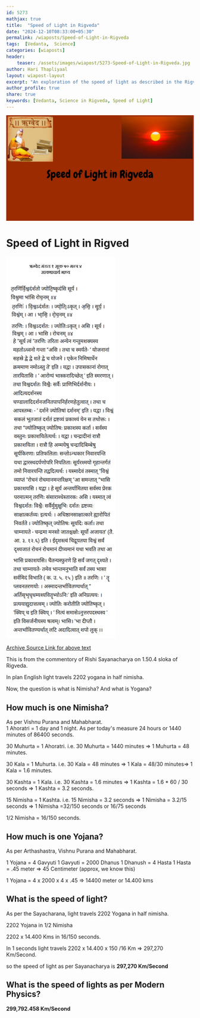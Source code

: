 ```yaml
---        
id: 5273
mathjax: true        
title:  "Speed of Light in Rigveda"        
date: "2024-12-10T08:33:00+05:30"        
permalink: /wiaposts/Speed-of-Light-in-Rigveda
tags:  [Vedanta,  Science]         
categories: [wiaposts] 
header:        
    teaser: /assets/images/wiapost/5273-Speed-of-Light-in-Rigveda.jpg               
author: Hari Thapliyaal        
layout: wiapost-layout        
excerpt: "An exploration of the speed of light as described in the Rigveda, comparing ancient insights with modern scientific understanding."
author_profile: true        
share: true
keywords: [Vedanta, Science in Rigveda, Speed of Light]  
--- 
```


![Speed of Light in Rigveda Text](/assets/images/wiapost/5273-Speed-of-Light-in-Rigveda.jpg)   

# Speed of Light in Rigved   
![Speed of Light in Rigveda](/assets/images/wiapost/5273-Speed-of-Light-in-Rigveda-Text.jpg)   

[Archive Source Link for above text](https://ia601705.us.archive.org/34/items/20201214_20201214_1113/%E0%A4%8B%E0%A4%97%E0%A5%8D%E0%A4%B5%E0%A5%87%E0%A4%A6%20%E0%A4%AE%E0%A4%82%E0%A4%A1%E0%A4%B2%20%E0%A5%A7%20%E0%A4%B8%E0%A4%82%E0%A4%B8%E0%A5%8D%E0%A4%95%E0%A5%83%E0%A4%A4%20-%20%E0%A4%B8%E0%A4%BE%E0%A4%AF%E0%A4%A3%E0%A4%BE%E0%A4%9A%E0%A4%BE%E0%A4%B0%E0%A5%8D%E0%A4%AF%20%E0%A4%AD%E0%A4%BE%E0%A4%B7%E0%A5%8D%E0%A4%AF.pdf)
   
This is from the commentory of Rishi Sayanacharya on 1.50.4 sloka of Rigveda.  
   
In plan English light travels 2202 yogana in half nimisha.
   
Now, the question is what is Nimisha? And what is Yogana? 
   
## How much is one Nimisha? 
As per Vishnu Purana and Mahabharat.   
1 Ahoratri = 1 day and 1 night. As per today's measure 24 hours or 1440 minutes of 86400 seconds.   

30 Muhurta = 1 Ahoratri. i.e. 30 Muhurta = 1440 minutes => 1 Muhurta = 48 minutes.  

30 Kala = 1 Muhurta. i.e. 30 Kala = 48 minutes => 1 Kala = 48/30 minutes=> 1 Kala = 1.6 minutes.  

30 Kashta = 1 Kala. i.e. 30 Kashta = 1.6 minutes => 1 Kashta = 1.6 * 60 / 30 seconds => 1 Kashta = 3.2 seconds.   

15 Nimisha = 1 Kashta. i.e. 15 Nimisha = 3.2 seconds => 1 Nimisha = 3.2/15 seconds => 1 Nimisha =32/150 seconds or 16/75 seconds  

1/2 Nimisha = 16/150 seconds.   

## How much is one Yojana?
As per Arthashastra, Vishnu Purana and Mahabharat.   



1 Yojana = 4 Gavyuti
1 Gavyuti = 2000 Dhanus
1 Dhanush = 4 Hasta
1 Hasta = .45 meter => 45 Centimeter (approx, we know this)

1 Yojana = 4 x 2000 x 4 x .45 => 14400 meter or 14.400 kms 

## What is the speed of light?
As per the Sayacharana, light travels 2202 Yogana in half nimisha.  

2202 Yojana in 1/2 Nimisha   

2202 x 14.400 Kms in 16/150 seconds.   

In 1 seconds light travels 2202 x 14.400 x 150 /16 Km => 297,270 Km/Second.  

so the speed of light as per Sayanacharya is **297,270 Km/Second**

## What is the speed of lights as per Modern Physics?
**299,792.458 Km/Second**









